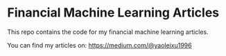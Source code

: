 # Financial Machine Learning Articles
This repo contains the code for my financial machine learning articles.

You can find my articles on: https://medium.com/@yaoleixu1996
